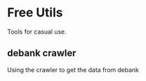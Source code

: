 # Free Utils
Tools for casual use.

## debank crawler
Using the crawler to get the data from debank 